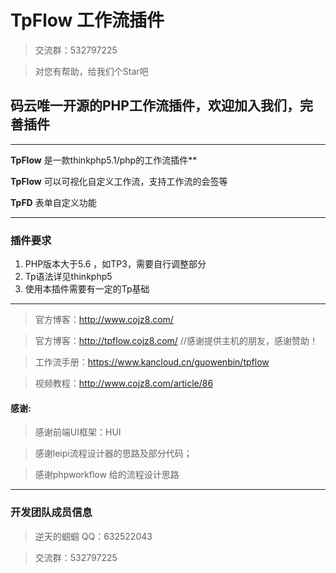 # TpFlow 工作流插件

> 交流群：532797225

> 对您有帮助，给我们个Star吧

## 码云唯一开源的PHP工作流插件，欢迎加入我们，完善插件

---
**TpFlow** 是一款thinkphp5.1/php的工作流插件**

**TpFlow** 可以可视化自定义工作流，支持工作流的会签等

**TpFD**  表单自定义功能

---

### 插件要求

1. PHP版本大于5.6 ，如TP3，需要自行调整部分
2. Tp语法详见thinkphp5
3. 使用本插件需要有一定的Tp基础

---

> 官方博客：http://www.cojz8.com/

> 官方博客：http://tpflow.cojz8.com/   //感谢提供主机的朋友，感谢赞助！

> 工作流手册：https://www.kancloud.cn/guowenbin/tpflow

> 视频教程：http://www.cojz8.com/article/86


#### 感谢:

> 感谢前端UI框架：HUI

> 感谢leipi流程设计器的思路及部分代码；

> 感谢phpworkflow 给的流程设计思路


---

### 开发团队成员信息

> 逆天的蝈蝈 QQ：632522043

> 交流群：532797225

